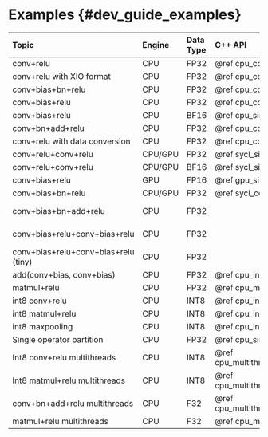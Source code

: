 # Examples {#dev_guide_examples}

| Topic                                | Engine   | Data Type | C++ API                                               | C API                             |
| :----                                | :---     | :---      | :----                                                 | :---                              |
| conv+relu                            | CPU      | FP32      | @ref cpu_conv_relu_pattern_cpp                        |                                   |
| conv+relu with XIO format            | CPU      | FP32      | @ref cpu_conv_relu_pattern2_cpp                       |                                   |
| conv+bias+bn+relu                    | CPU      | FP32      | @ref cpu_conv_bias_bn_relu_pattern_cpp                |                                   |
| conv+bias+relu                       | CPU      | FP32      | @ref cpu_conv_bias_relu_pattern_cpp                   |                                   |
| conv+bias+relu                       | CPU      | BF16      | @ref cpu_simple_pattern_bf16_cpp                      |                                   |
| conv+bn+add+relu                     | CPU      | FP32      | @ref cpu_conv_bn_add_relu_pattern_cpp                 | @ref cpu_simple_pattern_c         |
| conv+relu with data conversion       | CPU      | FP32      | @ref cpu_conversion_simple_pattern_cpp                |                                   |
| conv+relu+conv+relu                  | CPU/GPU  | FP32      | @ref sycl_simple_pattern_cpp                          |                                   |
| conv+relu+conv+relu                  | CPU/GPU  | BF16      | @ref sycl_simple_pattern_bf16_cpp                     |                                   |
| conv+bias+relu                       | GPU      | FP16      | @ref gpu_simple_pattern_fp16_cpp                      |                                   |
| conv+bias+bn+relu                    | CPU/GPU  | FP32      | @ref sycl_conv_bias_bn_relu_pattern_cpp               |                                   |
| conv+bias+bn+add+relu                | CPU      | FP32      |                                                       | @ref cpu_conv_bias_bn_add_relu_c  |
| conv+bias+relu+conv+bias+relu        | CPU      | FP32      |                                                       | @ref cpu_multi_times_inference_c  |
| conv+bias+relu+conv+bias+relu (tiny) | CPU      | FP32      |                                                       | @ref cpu_simple_pattern_tiny_c    |
| add(conv+bias, conv+bias)            | CPU      | FP32      | @ref cpu_inplace_options_cpp                          |                                   |
| matmul+relu                          | CPU      | FP32      | @ref cpu_matmul_relu_pattern_cpp                      |                                   |
| int8 conv+relu                       | CPU      | INT8      | @ref cpu_int8_conv_relu_pattern_cpp                   |                                   |
| int8 matmul+relu                     | CPU      | INT8      | @ref cpu_int8_matmul_relu_pattern_cpp                 |                                   |
| int8 maxpooling                      | CPU      | INT8      | @ref cpu_int8_maxpool_pattern_cpp                     |                                   |
| Single operator partition            | CPU      | FP32      | @ref cpu_single_op_partition_matmul_cpp               |                                   |
| Int8 conv+relu multithreads          | CPU      | INT8      | @ref cpu_multithreading_int8_conv_relu_pattern_cpp    |                                   |
| Int8 matmul+relu multithreads        | CPU      | INT8      | @ref cpu_multithreading_int8_matmul_relu_pattern_cpp  |                                   |
| conv+bn+add+relu multithreads        | CPU      | F32       | @ref cpu_multithreading_conv_bn_add_relu_pattern_cpp  |                                   |
| matmul+relu multithreads             | CPU      | F32       | @ref cpu_multithreading_matmul_relu_pattern_cpp       |                                   |
